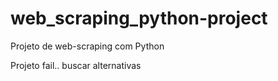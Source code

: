 # web_scraping_python-project
 Projeto de web-scraping com Python
 
 Projeto fail.. buscar alternativas
